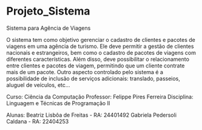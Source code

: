 # Projeto_Sistema
Sistema para Agência de Viagens

O sistema tem como objetivo gerenciar o cadastro de clientes e pacotes de viagens
em uma agência de turismo. Ele deve permitir a gestão de clientes nacionais e
estrangeiros, bem como o cadastro de pacotes de viagens com diferentes
características. Além disso, deve possibilitar o relacionamento entre clientes e
pacotes de viagem, permitindo que um cliente contrate mais de um pacote.
Outro aspecto controlado pelo sistema é a possibilidade de inclusão de serviços
adicionais: translado, passeios, aluguel de veículos, etc...

Curso: Ciência da Computação
Professor: Felippe Pires Ferreira
Disciplina: Linguagem e Técnicas de Programação II

Alunas:
Beatriz Lisbôa de Freitas - RA: 24401492
Gabriela Pedersoli Caldana - RA: 22404253
